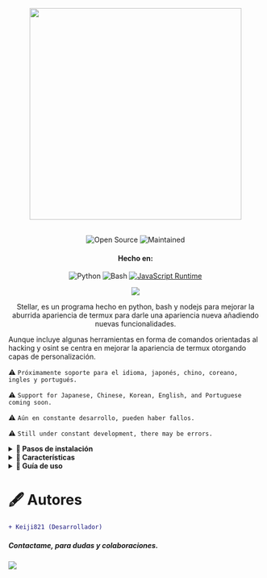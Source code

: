 <p align= "center"> <kbd> <img  src="https://i.pinimg.com/originals/02/87/d3/0287d3ba8b3330fca99f69e2001d3168.gif?semt=ais_hybrid&w=740"width="420"> </kbd><br><br>

<div align="center">

![Open Source](https://img.shields.io/badge/Open_Source-3DA639?style=for-the-badge&logo=open-source-initiative&logoColor=white) ![Maintained](https://img.shields.io/badge/Mentenido%20(Sí)-2ea44f?style=for-the-badge)

<h4>Hecho en:</h4>

![Python](https://img.shields.io/badge/Python-3776AB?style=for-the-badge&logo=python&logoColor=white)
![Bash](https://img.shields.io/badge/Shell_Script-121011?style=for-the-badge&logo=gnu-bash&logoColor=white)
[![JavaScript Runtime](https://img.shields.io/badge/JavaScript_Runtime-Node.js-yellow?style=for-the-badge&logo=javascript&logoColor=white&color=f7df1e&labelColor=000000)](https://nodejs.org/)


</div>

<div align="center">
    <img src="https://img.shields.io/badge/Stellar-6C00FF?style=for-the-badge&logo=stellar&logoColor=white&labelColor=121212"><br>
    <strong></strong>
  </div>

<div align="center">

Stellar, es un programa hecho en python, bash y nodejs para mejorar la aburrida apariencia de termux para darle una apariencia nueva añadiendo nuevas funcionalidades.

</div>

Aunque incluye algunas herramientas en forma de comandos orientadas al hacking y osint se centra en mejorar la apariencia de termux otorgando capas de personalización.

⚠️ `Próximamente soporte para el idioma, japonés, chino, coreano, ingles y portugués.`

⚠️ `Support for Japanese, Chinese, Korean, English, and Portuguese coming soon.`

⚠️ `Aún en constante desarrollo, pueden haber fallos.`

⚠️ `Still under constant development, there may be errors.`


<details>
<summary><b>🔖 Pasos de instalación</b></summary>

##### Para instalar Stellar debe seguir los siguientes pasos:

```shell script
git clone https://github.com/Keiji821/Stellar
```

```shell script
cd Stellar
```

```shell script
bash install.sh
```

##### Luego de ejecutar el `bash install.sh` todo se instalará automáticamente ¡asegurese de tener una buena conexión a internet para la correcta instalación! luego de haberse instalado Stellar su sesión de Termux de reiniciará, es recomendable que cierres Termux luego de instalar Stellar para que funcione correctamente `TOR`

</details>

<details>
<summary><b>📑 Características</b></summary>

##### Stellar OS ofrece una selección de comandos, orientados al osint y hacking, estos comandos son de uso opcional el propósito principal de este proyecto es darle una nueva cara a termux sin necesidad de nada complejo, los comandos (scripts) que incluye Stellar OS son los siguientes:

| Comando       | Descripción |
|---------------|-------------|
| `reload`      | Recarga el banner del sistema. |
| `ui`          | Personaliza el banner y sus colores. |
| `uninstall`   | Desinstala Stellar por completo. |
| `update`      | Actualiza Stellar desde GitHub. |
| `bash`        | Reinicia la sesión de terminal. |
| `ia`          | Servicio de IA con API gratuita. |
| `ia-image`    | Generador de imágenes con IA. |
| `traductor`   | Traducción en tiempo real. |
| `myip`        | Muestra tu IP pública. |
| `ipinfo`      | Obtiene información de una IP. |
| `urlinfo`     | Analiza URLs. |
| `userfinder`  | Busca usuarios en múltiples plataformas. |
| `phoneinfo`   | Info de un número telefónico. |
| `metadatainfo`| Extrae metadatos de archivos. |
| `emailsearch` | Búsqueda de correos electrónicos. |
| `userinfo`    | Info de usuario de Discord (ID). |
| `serverinfo`  | Info de servidor de Discord (ID). |
| `searchinvites`| Busca invitaciones de Discord. |
| `inviteinfo`  | Analiza enlaces de invitación. |
| `profileinfo` | Metadatos de perfil de Instagram. |
| `ddos`        | Ataque DDoS (IP + puerto). |

##### Stellar también incluye en segundo plano una capa de protección con `TOR` ejecutándose en todo momento en su termux para su anonimato.

</details>

<details>
<summary><b>📄 Guía de uso</b></summary>

##### El uso es simple, se instala y empiece a usar su termux como normalmente lo hace y con el comando `ui` puede modificar aspectos del banner ya sea hacer que se muestre el arte ascii que usted desee así como ponerle color y también un fondo ya sea de color blanco o cualquier otro.

##### El comando `ui` también permite modificar el tema de termux el tema de fondo ya sea para cambiar el fondo oscuro que tiene por uno blanco o azul.

</details>

# 🖋️ Autores

```diff
+ Keiji821 (Desarrollador)
```

##### Contactame, para dudas y colaboraciones.

<p align="left">
  <a href="https://discord.com/users/983476283491110932">
<img src="https://img.shields.io/badge/Discord-Keiji-%235865F2?style=for-the-badge&logo=discord&logoColor=white">
  </a>
</p>